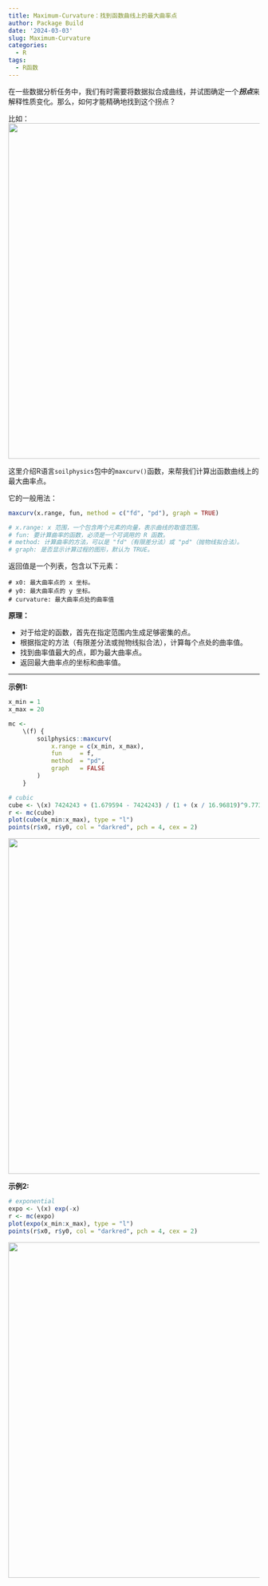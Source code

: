 ```yaml
---
title: Maximum-Curvature：找到函数曲线上的最大曲率点
author: Package Build
date: '2024-03-03'
slug: Maximum-Curvature
categories:
  - R
tags:
  - R函数
---
```


在一些数据分析任务中，我们有时需要将数据拟合成曲线，并试图确定一个***拐点***来解释性质变化。那么，如何才能精确地找到这个拐点？  

比如：
<img src="{{< blogdown/postref >}}index.en_files/figure-html/unnamed-chunk-1-1.png" width="672" />


这里介绍R语言`soilphysics`包中的`maxcurv()`函数，来帮我们计算出函数曲线上的最大曲率点。  

它的一般用法：
```r
maxcurv(x.range, fun, method = c("fd", "pd"), graph = TRUE)

# x.range: x 范围，一个包含两个元素的向量，表示曲线的取值范围。
# fun: 要计算曲率的函数，必须是一个可调用的 R 函数。
# method: 计算曲率的方法，可以是 "fd"（有限差分法）或 "pd"（抛物线拟合法）。
# graph: 是否显示计算过程的图形，默认为 TRUE。
```

返回值是一个列表，包含以下元素：

```
# x0: 最大曲率点的 x 坐标。
# y0: 最大曲率点的 y 坐标。
# curvature: 最大曲率点处的曲率值
```

**原理：**
- 对于给定的函数，首先在指定范围内生成足够密集的点。
- 根据指定的方法（有限差分法或抛物线拟合法），计算每个点处的曲率值。
- 找到曲率值最大的点，即为最大曲率点。
- 返回最大曲率点的坐标和曲率值。

---

**示例1:**

```r
x_min = 1
x_max = 20

mc <-
    \(f) {
        soilphysics::maxcurv(
            x.range = c(x_min, x_max),
            fun     = f,
            method  = "pd",
            graph   = FALSE
        )
    }

# cubic
cube <- \(x) 7424243 + (1.679594 - 7424243) / (1 + (x / 16.96819)^9.773759)
r <- mc(cube)
plot(cube(x_min:x_max), type = "l")
points(r$x0, r$y0, col = "darkred", pch = 4, cex = 2)
```

<img src="{{< blogdown/postref >}}index.en_files/figure-html/unnamed-chunk-2-1.png" width="672" />

**示例2:**

```r
# exponential
expo <- \(x) exp(-x)
r <- mc(expo)
plot(expo(x_min:x_max), type = "l")
points(r$x0, r$y0, col = "darkred", pch = 4, cex = 2)
```

<img src="{{< blogdown/postref >}}index.en_files/figure-html/unnamed-chunk-3-1.png" width="672" />




